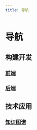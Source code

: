 ```yaml
---
title: 导航
---
```


# 导航

## 构建开发

### [前端](../development/front-end/introduction.md)

### [后端](../development/back-end/introduction.md)

## 技术应用

### [知识图谱](../application/knowledge-graph/introduction.md)